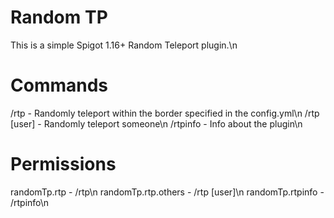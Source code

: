 # Random TP
This is a simple Spigot 1.16+ Random Teleport plugin.\n
# Commands
/rtp - Randomly teleport within the border specified in the config.yml\n
/rtp [user] - Randomly teleport someone\n
/rtpinfo - Info about the plugin\n
# Permissions
randomTp.rtp - /rtp\n
randomTp.rtp.others - /rtp [user]\n
randomTp.rtpinfo - /rtpinfo\n
